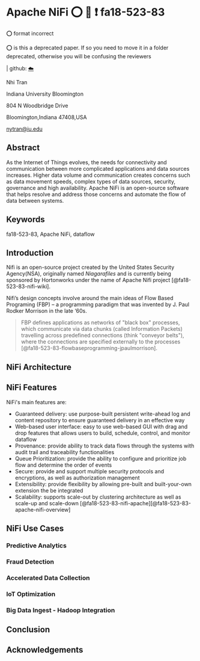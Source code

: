 # Apache NiFi :o: :wave: :exclamation: fa18-523-83

:o: format incorrect

:o: is this a deprecated paper. If so you need to move it in a folder deprecated, otherwise you will be confusing the reviewers

| github: [:cloud:](https://github.com/cloudmesh-community/fa18-523-83/edit/master/paper/paper.md)


Nhi Tran

Indiana University Bloomington

804 N Woodbridge Drive 

Bloomington,Indiana 47408,USA 

nytran@iu.edu

## Abstract
As the Internet of Things evolves, the needs for connectivity and communication between more complicated applications and data sources increases. Higher data volume and communication creates concerns such as data movement speeds, complex types of data sources, security, governance and high availability. Apache NiFi is an open-source software that helps resolve and address those concerns and automate the flow of data between systems.

## Keywords
fa18-523-83, Apache NiFi, dataflow 

## Introduction

Nifi is an open-source project created by the United States Security Agency(NSA), originally named *Niagarafiles* and is currently being sponsored by Hortonworks under the name of Apache Nifi project [@fa18-523-83-nifi-wiki].

Nifi’s design concepts involve around the main ideas of Flow Based Programing (FBP) – a programming paradigm that was invented by J. Paul Rodker Morrison in the late ‘60s. 

>FBP defines applications as networks of "black box" processes, which communicate via data chunks (called Information Packets) travelling across predefined connections (think "conveyor belts"), where the connections are specified externally to the processes [@fa18-523-83-flowbaseprogramming-jpaulmorrison].

## NiFi Architecture


## NiFi Features

NiFi's main features are:

* Guaranteed delivery: use purpose-built persistent write-ahead log and content repository to ensure guaranteed delivery in an effective way 
* Web-based user interface: easy to use web-based GUI with drag and drop features that allows users to build, schedule, control, and monitor dataflow
* Provenance: provide ability to track data flows through the systems with audit trail and traceability functionalities 
* Queue Prioritization: provide the ability to configure and prioritize job flow and determine the order of events 
* Secure: provide and support multiple security protocols and encryptions, as well as authorization management
* Extensibility: provide flexibility by allowing pre-built and built-your-own extension the be integrated 
* Scalability: supports scale-out by clustering architecture as well as scale-up and scale-down [@fa18-523-83-nifi-apache][@fa18-523-83-apache-nifi-overview]


## NiFi Use Cases

### Predictive Analytics

### Fraud Detection 

### Accelerated Data Collection 

### IoT Optimization

### Big Data Ingest - Hadoop Integration


## Conclusion

## Acknowledgements

